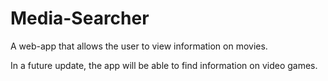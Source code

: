# Media-Searcher
A web-app that allows the user to view information on movies.

In a future update, the app will be able to find information on video games.


